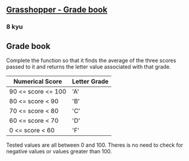 <h2><a href=https://www.codewars.com/kata/55cbd4ba903825f7970000f5/train/typescript target="_blank">Grasshopper - Grade book</a></h2><h3>8 kyu</h3><h2 id="grade-book">Grade book</h2><p>Complete the function so that it finds the average of the three scores passed to it and returns the letter value associated with that grade.</p><table><thead><tr><th>Numerical Score</th><th>Letter Grade</th></tr></thead><tbody><tr><td>90 &lt;= score &lt;= 100</td><td>'A'</td></tr><tr><td>80 &lt;= score &lt; 90</td><td>'B'</td></tr><tr><td>70 &lt;= score &lt; 80</td><td>'C'</td></tr><tr><td>60 &lt;= score &lt; 70</td><td>'D'</td></tr><tr><td>0 &lt;= score &lt; 60</td><td>'F'</td></tr></tbody></table><p>Tested values are all between 0 and 100. Theres is no need to check for negative values or values greater than 100.</p>